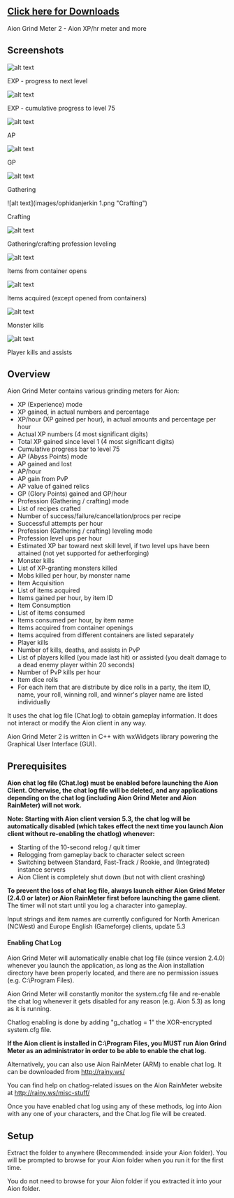 ## [Click here for Downloads](https://github.com/maxperiod/aiongrindmeter2/releases)

Aion Grind Meter 2 - Aion XP/hr meter and more

## Screenshots

![alt text](images/expexample1.png "EXP - progress to next level")

EXP - progress to next level


![alt text](images/expexample2.png "EXP - cumulative progress to level 75")

EXP - cumulative progress to level 75


![alt text](images/apexample.png "AP")

AP


![alt text](images/gpexample.png "GP")

GP


![alt text](images/gatheringexample49.png "Gathering")

Gathering


![alt text](images/ophidanjerkin 1.png "Crafting")

Crafting


![alt text](images/proflevelingexample.png "Gathering/crafting profession leveling")

Gathering/crafting profession leveling


![alt text](images/theo19xcontainers.png "Items from container opens")

Items from container opens


![alt text](images/theo19xitemsacquired.png "Items acquired (except opened from containers)")

Items acquired (except opened from containers)


![alt text](images/theo19xmobkills.png "Monster kills")

Monster kills

![alt text](images/pvpexample.png "Player kills and assists")

Player kills and assists

## Overview

Aion Grind Meter contains various grinding meters for Aion: 
* XP (Experience) mode
 * XP gained, in actual numbers and percentage
 * XP/hour (XP gained per hour), in actual amounts and percentage per hour
 * Actual XP numbers (4 most significant digits)
 * Total XP gained since level 1 (4 most significant digits)
 * Cumulative progress bar to level 75
* AP (Abyss Points) mode
 * AP gained and lost 
 * AP/hour
 * AP gain from PvP
 * AP value of gained relics
* GP (Glory Points) gained and GP/hour
* Profession (Gathering / crafting) mode
 * List of recipes crafted
 * Number of success/failure/cancellation/procs per recipe
 * Successful attempts per hour
* Profession (Gathering / crafting) leveling mode
 * Profession level ups per hour
 * Estimated XP bar toward next skill level, if two level ups have been attained (not yet supported for aetherforging)
* Monster kills
 * List of XP-granting monsters killed
 * Mobs killed per hour, by monster name
* Item Acquisition
 * List of items acquired
 * Items gained per hour, by item ID
* Item Consumption
 * List of items consumed
 * Items consumed per hour, by item name
* Items acquired from container openings 
 * Items acquired from different containers are listed separately
* Player kills
 * Number of kills, deaths, and assists in PvP
 * List of players killed (you made last hit) or assisted (you dealt damage to a dead enemy player within 20 seconds)
 * Number of PvP kills per hour
* Item dice rolls
 * For each item that are distribute by dice rolls in a party, the item ID, name, your roll, winning roll, and winner's player name are listed individually


It uses the chat log file (Chat.log) to obtain gameplay information. It does not interact or modify the Aion client in any way.

Aion Grind Meter 2 is written in C++ with wxWidgets library powering the Graphical User Interface (GUI).



## Prerequisites

**Aion chat log file (Chat.log) must be enabled before launching the Aion Client. 
Otherwise, the chat log file will be deleted, and any applications depending on the chat log (including Aion Grind Meter and Aion RainMeter) will not work.** 

**Note: Starting with Aion client version 5.3, the chat log will be automatically disabled (which takes effect the next time you launch Aion client without re-enabling the chatlog) whenever:**
* Starting of the 10-second relog / quit timer
* Relogging from gameplay back to character select screen
* Switching between Standard, Fast-Track / Rookie, and (Integrated) instance servers
* Aion Client is completely shut down (but not with client crashing)

**To prevent the loss of chat log file, always launch either Aion Grind Meter (2.4.0 or later) or Aion RainMeter first before launching the game client.** The timer will not start until you log a character into gameplay.

Input strings and item names are currently configured for North American (NCWest) and Europe English (Gameforge) clients, update 5.3

#### Enabling Chat Log
Aion Grind Meter will automatically enable chat log file (since version 2.4.0) whenever you launch the application, as long as the Aion installation directory have been properly located, and there are no permission issues (e.g. C:\Program Files).

Aion Grind Meter will constantly monitor the system.cfg file and re-enable the chat log whenever it gets disabled for any reason (e.g. Aion 5.3) as long as it is running.

Chatlog enabling is done by adding "g_chatlog = 1" the XOR-encrypted system.cfg file.

**If the Aion client is installed in C:\Program Files, you MUST run Aion Grind Meter as an administrator in order to be able to enable the chat log.**

Alternatively, you can also use Aion RainMeter (ARM) to enable chat log. 
It can be downloaded from http://rainy.ws/

You can find help on chatlog-related issues on the Aion RainMeter website at http://rainy.ws/misc-stuff/

Once you have enabled chat log using any of these methods, log into Aion with any one of your characters, and the Chat.log file will be created.

## Setup

Extract the folder to anywhere (Recommended: inside your Aion folder). 
You will be prompted to browse for your Aion folder when you run it for the first time.

You do not need to browse for your Aion folder if you extracted it into your Aion folder.
